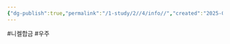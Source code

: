 ```yaml
---
{"dg-publish":true,"permalink":"/1-study/2//4/info//","created":"2025-04-29T18:56:07.132+09:00","updated":"2025-06-26T17:24:48.333+09:00"}
---
```


#니켈합금 #우주  